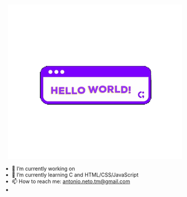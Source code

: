 <div id="header" align="center">
  <img src="helloworld1.gif"/>
</div>

- 🔭 I’m currently working on 
- 🌱 I’m currently learning C and HTML/CSS/JavaScript
- 📫 How to reach me: antonio.neto.tm@gmail.com
- 
